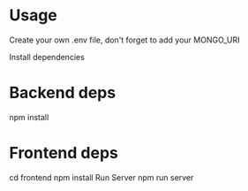 # Usage
Create your own .env file, don't forget to add your MONGO_URI

Install dependencies
# Backend deps
npm install

# Frontend deps
cd frontend
npm install
Run Server
npm run server
